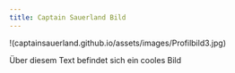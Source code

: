 ```yaml
---
title: Captain Sauerland Bild
---
```



!(captainsauerland.github.io/assets/images/Profilbild3.jpg)

Über diesem Text befindet sich ein cooles Bild
